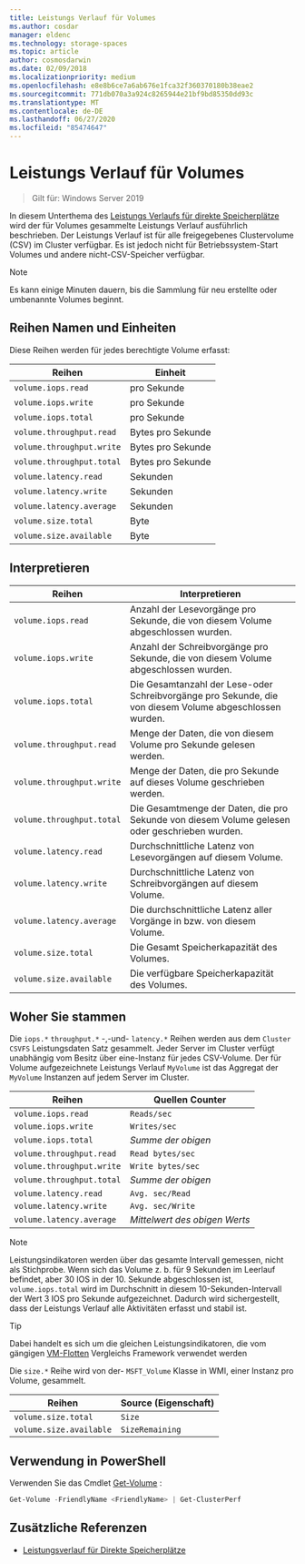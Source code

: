 ```yaml
---
title: Leistungs Verlauf für Volumes
ms.author: cosdar
manager: eldenc
ms.technology: storage-spaces
ms.topic: article
author: cosmosdarwin
ms.date: 02/09/2018
ms.localizationpriority: medium
ms.openlocfilehash: e8e8b6ce7a6ab676e1fca32f360370180b38eae2
ms.sourcegitcommit: 771db070a3a924c8265944e21bf9bd85350dd93c
ms.translationtype: MT
ms.contentlocale: de-DE
ms.lasthandoff: 06/27/2020
ms.locfileid: "85474647"
---
```

# <a name="performance-history-for-volumes"></a>Leistungs Verlauf für Volumes

> Gilt für: Windows Server 2019

In diesem Unterthema des [Leistungs Verlaufs für direkte Speicherplätze](performance-history.md) wird der für Volumes gesammelte Leistungs Verlauf ausführlich beschrieben. Der Leistungs Verlauf ist für alle freigegebenes Clustervolume (CSV) im Cluster verfügbar. Es ist jedoch nicht für Betriebssystem-Start Volumes und andere nicht-CSV-Speicher verfügbar.

   > [!NOTE]
   > Es kann einige Minuten dauern, bis die Sammlung für neu erstellte oder umbenannte Volumes beginnt.

## <a name="series-names-and-units"></a>Reihen Namen und Einheiten

Diese Reihen werden für jedes berechtigte Volume erfasst:

| Reihen                    | Einheit             |
|---------------------------|------------------|
| `volume.iops.read`        | pro Sekunde       |
| `volume.iops.write`       | pro Sekunde       |
| `volume.iops.total`       | pro Sekunde       |
| `volume.throughput.read`  | Bytes pro Sekunde |
| `volume.throughput.write` | Bytes pro Sekunde |
| `volume.throughput.total` | Bytes pro Sekunde |
| `volume.latency.read`     | Sekunden          |
| `volume.latency.write`    | Sekunden          |
| `volume.latency.average`  | Sekunden          |
| `volume.size.total`       | Byte            |
| `volume.size.available`   | Byte            |

## <a name="how-to-interpret"></a>Interpretieren

| Reihen                    | Interpretieren                                                              |
|---------------------------|-------------------------------------------------------------------------------|
| `volume.iops.read`        | Anzahl der Lesevorgänge pro Sekunde, die von diesem Volume abgeschlossen wurden.                |
| `volume.iops.write`       | Anzahl der Schreibvorgänge pro Sekunde, die von diesem Volume abgeschlossen wurden.               |
| `volume.iops.total`       | Die Gesamtanzahl der Lese-oder Schreibvorgänge pro Sekunde, die von diesem Volume abgeschlossen wurden. |
| `volume.throughput.read`  | Menge der Daten, die von diesem Volume pro Sekunde gelesen werden.                            |
| `volume.throughput.write` | Menge der Daten, die pro Sekunde auf dieses Volume geschrieben werden.                           |
| `volume.throughput.total` | Die Gesamtmenge der Daten, die pro Sekunde von diesem Volume gelesen oder geschrieben wurden.        |
| `volume.latency.read`     | Durchschnittliche Latenz von Lesevorgängen auf diesem Volume.                          |
| `volume.latency.write`    | Durchschnittliche Latenz von Schreibvorgängen auf diesem Volume.                           |
| `volume.latency.average`  | Die durchschnittliche Latenz aller Vorgänge in bzw. von diesem Volume.                     |
| `volume.size.total`       | Die Gesamt Speicherkapazität des Volumes.                                     |
| `volume.size.available`   | Die verfügbare Speicherkapazität des Volumes.                                 |

## <a name="where-they-come-from"></a>Woher Sie stammen

Die `iops.*` `throughput.*` -,-und- `latency.*` Reihen werden aus dem `Cluster CSVFS` Leistungsdaten Satz gesammelt. Jeder Server im Cluster verfügt unabhängig vom Besitz über eine-Instanz für jedes CSV-Volume. Der für Volume aufgezeichnete Leistungs Verlauf `MyVolume` ist das Aggregat der `MyVolume` Instanzen auf jedem Server im Cluster.

| Reihen                    | Quellen Counter         |
|---------------------------|------------------------|
| `volume.iops.read`        | `Reads/sec`            |
| `volume.iops.write`       | `Writes/sec`           |
| `volume.iops.total`       | *Summe der obigen*     |
| `volume.throughput.read`  | `Read bytes/sec`       |
| `volume.throughput.write` | `Write bytes/sec`      |
| `volume.throughput.total` | *Summe der obigen*     |
| `volume.latency.read`     | `Avg. sec/Read`        |
| `volume.latency.write`    | `Avg. sec/Write`       |
| `volume.latency.average`  | *Mittelwert des obigen Werts* |

   > [!NOTE]
   > Leistungsindikatoren werden über das gesamte Intervall gemessen, nicht als Stichprobe. Wenn sich das Volume z. b. für 9 Sekunden im Leerlauf befindet, aber 30 IOS in der 10. Sekunde abgeschlossen ist, `volume.iops.total` wird im Durchschnitt in diesem 10-Sekunden-Intervall der Wert 3 IOS pro Sekunde aufgezeichnet. Dadurch wird sichergestellt, dass der Leistungs Verlauf alle Aktivitäten erfasst und stabil ist.

   > [!TIP]
   > Dabei handelt es sich um die gleichen Leistungsindikatoren, die vom gängigen [VM-Flotten](https://github.com/Microsoft/diskspd/blob/master/Frameworks/VMFleet/watch-cluster.ps1) Vergleichs Framework verwendet werden

Die `size.*` Reihe wird von der- `MSFT_Volume` Klasse in WMI, einer Instanz pro Volume, gesammelt.

| Reihen                    | Source (Eigenschaft) |
|---------------------------|-----------------|
| `volume.size.total`       | `Size`          |
| `volume.size.available`   | `SizeRemaining` |

## <a name="usage-in-powershell"></a>Verwendung in PowerShell

Verwenden Sie das Cmdlet [Get-Volume](https://docs.microsoft.com/powershell/module/storage/get-volume) :

```PowerShell
Get-Volume -FriendlyName <FriendlyName> | Get-ClusterPerf
```

## <a name="additional-references"></a>Zusätzliche Referenzen

- [Leistungsverlauf für Direkte Speicherplätze](performance-history.md)
